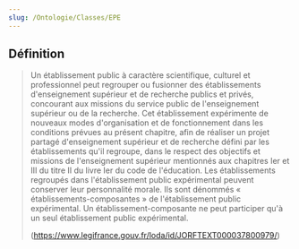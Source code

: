 ```yaml
---
slug: /Ontologie/Classes/EPE
---
```


## Définition

> Un établissement public à caractère scientifique, culturel et professionnel peut regrouper ou fusionner des établissements d'enseignement supérieur et de recherche publics et privés, concourant aux missions du service public de l'enseignement supérieur ou de la recherche. Cet établissement expérimente de nouveaux modes d'organisation et de fonctionnement dans les conditions prévues au présent chapitre, afin de réaliser un projet partagé d'enseignement supérieur et de recherche défini par les établissements qu'il regroupe, dans le respect des objectifs et missions de l'enseignement supérieur mentionnés aux chapitres Ier et III du titre II du livre Ier du code de l'éducation.
> Les établissements regroupés dans l'établissement public expérimental peuvent conserver leur personnalité morale. Ils sont dénommés « établissements-composantes » de l'établissement public expérimental.
> Un établissement-composante ne peut participer qu'à un seul établissement public expérimental.
>
> (<https://www.legifrance.gouv.fr/loda/id/JORFTEXT000037800979/>)
